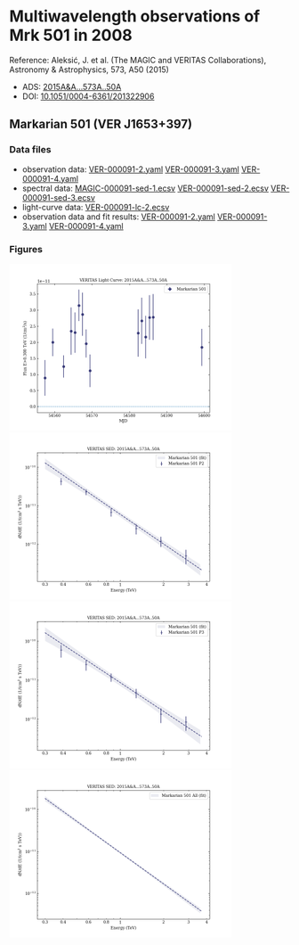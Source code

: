 # Multiwavelength observations of Mrk 501 in 2008

Reference:
Aleksić, J. et al. (The MAGIC and VERITAS Collaborations), Astronomy & Astrophysics, 573, A50 (2015)

- ADS: [2015A&A...573A..50A](http://adsabs.harvard.edu/abs/2015A&A...573A..50A)
- DOI: [10.1051/0004-6361/201322906](https://doi.org/10.1051/0004-6361/201322906)

## Markarian 501 (VER J1653+397)
### Data files

- observation data: [VER-000091-2.yaml](VER-000091-2.yaml)  [VER-000091-3.yaml](VER-000091-3.yaml)  [VER-000091-4.yaml](VER-000091-4.yaml)  
- spectral data: [MAGIC-000091-sed-1.ecsv](MAGIC-000091-sed-1.ecsv)  [VER-000091-sed-2.ecsv](VER-000091-sed-2.ecsv)  [VER-000091-sed-3.ecsv](VER-000091-sed-3.ecsv)  
- light-curve data: [VER-000091-lc-2.ecsv](VER-000091-lc-2.ecsv)  
- observation data and fit results: [VER-000091-2.yaml](VER-000091-2.yaml)  [VER-000091-3.yaml](VER-000091-3.yaml)  [VER-000091-4.yaml](VER-000091-4.yaml)  


### Figures

<img src="figures/2015A&A...573A..50A-VER-91-1-lc.png" alt="drawing" width="400"/>
<img src="figures/2015A&A...573A..50A-VER-91-2-sed.png" alt="drawing" width="400"/>
<img src="figures/2015A&A...573A..50A-VER-91-3-sed.png" alt="drawing" width="400"/>
<img src="figures/2015A&A...573A..50A-VER-91-4-sed.png" alt="drawing" width="400"/>


